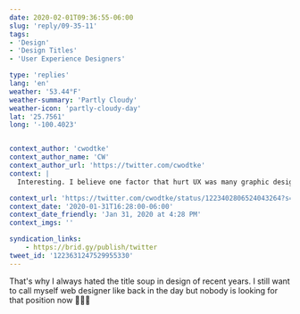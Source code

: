 ```yaml
---
date: 2020-02-01T09:36:55-06:00
slug: 'reply/09-35-11'
tags:
- 'Design'
- 'Design Titles'
- 'User Experience Designers'

type: 'replies'
lang: 'en'
weather: '53.44°F'
weather-summary: 'Partly Cloudy'
weather-icon: 'partly-cloudy-day'
lat: '25.7561'
long: '-100.4023'


context_author: 'cwodtke'
context_author_name: 'CW'
context_author_url: 'https://twitter.com/cwodtke'
context: |
  Interesting. I believe one factor that hurt UX was many graphic designers changing their title to UXD to earn more money. Graphic Design is an important element of ux design but it's not the entire pie. Neither is UXD- though it always wants to be.‪https://link.medium.com/VcgcSbeFB2 ‬

context_url: 'https://twitter.com/cwodtke/status/1223402806524043264?s=12'
context_date: '2020-01-31T16:28:00-06:00'
context_date_friendly: 'Jan 31, 2020 at 4:28 PM'
context_imgs: ''

syndication_links:
    - https://brid.gy/publish/twitter
tweet_id: '1223631247529955330'
---
```

That's why I always hated the title soup in design of recent years. I still want to call myself web designer like back in the day but nobody is looking for that position now 🤦🏻‍♂️
  